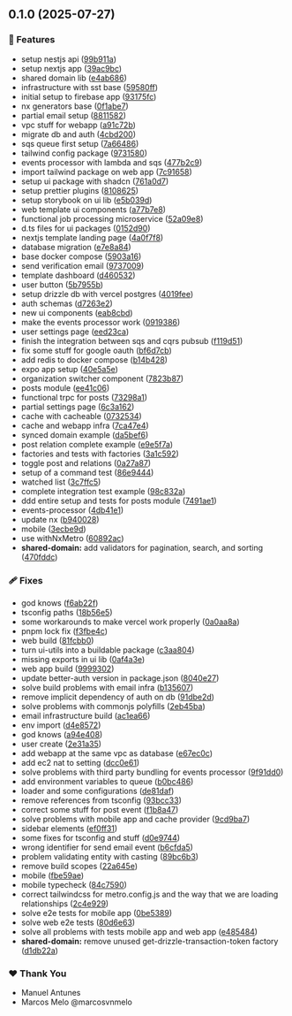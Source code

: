 ## 0.1.0 (2025-07-27)

### 🚀 Features

- setup nestjs api ([99b911a](https://github.com/lisbom-dev/nx-ddd-template/commit/99b911a))
- setup nextjs app ([39ac9bc](https://github.com/lisbom-dev/nx-ddd-template/commit/39ac9bc))
- shared domain lib ([e4ab686](https://github.com/lisbom-dev/nx-ddd-template/commit/e4ab686))
- infrastructure with sst base ([59580ff](https://github.com/lisbom-dev/nx-ddd-template/commit/59580ff))
- initial setup to firebase app ([93175fc](https://github.com/lisbom-dev/nx-ddd-template/commit/93175fc))
- nx generators base ([0f1abe7](https://github.com/lisbom-dev/nx-ddd-template/commit/0f1abe7))
- partial email setup ([8811582](https://github.com/lisbom-dev/nx-ddd-template/commit/8811582))
- vpc stuff for webapp ([a91c72b](https://github.com/lisbom-dev/nx-ddd-template/commit/a91c72b))
- migrate db and auth ([4cbd200](https://github.com/lisbom-dev/nx-ddd-template/commit/4cbd200))
- sqs queue first setup ([7a66486](https://github.com/lisbom-dev/nx-ddd-template/commit/7a66486))
- tailwind config package ([9731580](https://github.com/lisbom-dev/nx-ddd-template/commit/9731580))
- events processor with lambda and sqs ([477b2c9](https://github.com/lisbom-dev/nx-ddd-template/commit/477b2c9))
- import tailwind package on web app ([7c91658](https://github.com/lisbom-dev/nx-ddd-template/commit/7c91658))
- setup ui package with shadcn ([761a0d7](https://github.com/lisbom-dev/nx-ddd-template/commit/761a0d7))
- setup prettier plugins ([8108625](https://github.com/lisbom-dev/nx-ddd-template/commit/8108625))
- setup storybook on ui lib ([e5b039d](https://github.com/lisbom-dev/nx-ddd-template/commit/e5b039d))
- web template ui components ([a77b7e8](https://github.com/lisbom-dev/nx-ddd-template/commit/a77b7e8))
- functional job processing microservice ([52a09e8](https://github.com/lisbom-dev/nx-ddd-template/commit/52a09e8))
- d.ts files for ui packages ([0152d90](https://github.com/lisbom-dev/nx-ddd-template/commit/0152d90))
- nextjs template landing page ([4a0f7f8](https://github.com/lisbom-dev/nx-ddd-template/commit/4a0f7f8))
- database migration ([e7e8a84](https://github.com/lisbom-dev/nx-ddd-template/commit/e7e8a84))
- base docker compose ([5903a16](https://github.com/lisbom-dev/nx-ddd-template/commit/5903a16))
- send verification email ([9737009](https://github.com/lisbom-dev/nx-ddd-template/commit/9737009))
- template dashboard ([d460532](https://github.com/lisbom-dev/nx-ddd-template/commit/d460532))
- user button ([5b7955b](https://github.com/lisbom-dev/nx-ddd-template/commit/5b7955b))
- setup drizzle db with vercel postgres ([4019fee](https://github.com/lisbom-dev/nx-ddd-template/commit/4019fee))
- auth schemas ([d7263e2](https://github.com/lisbom-dev/nx-ddd-template/commit/d7263e2))
- new ui components ([eab8cbd](https://github.com/lisbom-dev/nx-ddd-template/commit/eab8cbd))
- make the events processor work ([0919386](https://github.com/lisbom-dev/nx-ddd-template/commit/0919386))
- user settings page ([eed23ca](https://github.com/lisbom-dev/nx-ddd-template/commit/eed23ca))
- finish the integration between sqs and cqrs pubsub ([f119d51](https://github.com/lisbom-dev/nx-ddd-template/commit/f119d51))
- fix some stuff for google oauth ([bf6d7cb](https://github.com/lisbom-dev/nx-ddd-template/commit/bf6d7cb))
- add redis to docker compose ([b14b428](https://github.com/lisbom-dev/nx-ddd-template/commit/b14b428))
- expo app setup ([40e5a5e](https://github.com/lisbom-dev/nx-ddd-template/commit/40e5a5e))
- organization switcher component ([7823b87](https://github.com/lisbom-dev/nx-ddd-template/commit/7823b87))
- posts module ([ee41c06](https://github.com/lisbom-dev/nx-ddd-template/commit/ee41c06))
- functional trpc for posts ([73298a1](https://github.com/lisbom-dev/nx-ddd-template/commit/73298a1))
- partial settings page ([6c3a162](https://github.com/lisbom-dev/nx-ddd-template/commit/6c3a162))
- cache with cacheable ([0732534](https://github.com/lisbom-dev/nx-ddd-template/commit/0732534))
- cache and webapp infra ([7ca47e4](https://github.com/lisbom-dev/nx-ddd-template/commit/7ca47e4))
- synced domain example ([da5bef6](https://github.com/lisbom-dev/nx-ddd-template/commit/da5bef6))
- post relation complete example ([e9e5f7a](https://github.com/lisbom-dev/nx-ddd-template/commit/e9e5f7a))
- factories and tests with factories ([3a1c592](https://github.com/lisbom-dev/nx-ddd-template/commit/3a1c592))
- toggle post and relations ([0a27a87](https://github.com/lisbom-dev/nx-ddd-template/commit/0a27a87))
- setup of a command test ([86e9444](https://github.com/lisbom-dev/nx-ddd-template/commit/86e9444))
- watched list ([3c7ffc5](https://github.com/lisbom-dev/nx-ddd-template/commit/3c7ffc5))
- complete integration test example ([98c832a](https://github.com/lisbom-dev/nx-ddd-template/commit/98c832a))
- ddd entire setup and tests for posts module ([7491ae1](https://github.com/lisbom-dev/nx-ddd-template/commit/7491ae1))
- events-processor ([4db41e1](https://github.com/lisbom-dev/nx-ddd-template/commit/4db41e1))
- update nx ([b940028](https://github.com/lisbom-dev/nx-ddd-template/commit/b940028))
- mobile ([3ecbe9d](https://github.com/lisbom-dev/nx-ddd-template/commit/3ecbe9d))
- use withNxMetro ([60892ac](https://github.com/lisbom-dev/nx-ddd-template/commit/60892ac))
- **shared-domain:** add validators for pagination, search, and sorting ([470fddc](https://github.com/lisbom-dev/nx-ddd-template/commit/470fddc))

### 🩹 Fixes

- god knows ([f6ab22f](https://github.com/lisbom-dev/nx-ddd-template/commit/f6ab22f))
- tsconfig paths ([18b56e5](https://github.com/lisbom-dev/nx-ddd-template/commit/18b56e5))
- some workarounds to make vercel work properly ([0a0aa8a](https://github.com/lisbom-dev/nx-ddd-template/commit/0a0aa8a))
- pnpm lock fix ([f3fbe4c](https://github.com/lisbom-dev/nx-ddd-template/commit/f3fbe4c))
- web build ([81fcbb0](https://github.com/lisbom-dev/nx-ddd-template/commit/81fcbb0))
- turn ui-utils into a buildable package ([c3aa804](https://github.com/lisbom-dev/nx-ddd-template/commit/c3aa804))
- missing exports in ui lib ([0af4a3e](https://github.com/lisbom-dev/nx-ddd-template/commit/0af4a3e))
- web app build ([9999302](https://github.com/lisbom-dev/nx-ddd-template/commit/9999302))
- update better-auth version in package.json ([8040e27](https://github.com/lisbom-dev/nx-ddd-template/commit/8040e27))
- solve build problems with email infra ([b135607](https://github.com/lisbom-dev/nx-ddd-template/commit/b135607))
- remove implicit dependency of auth on db ([91dbe2d](https://github.com/lisbom-dev/nx-ddd-template/commit/91dbe2d))
- solve problems with commonjs polyfills ([2eb45ba](https://github.com/lisbom-dev/nx-ddd-template/commit/2eb45ba))
- email infrastructure build ([ac1ea66](https://github.com/lisbom-dev/nx-ddd-template/commit/ac1ea66))
- env import ([d4e8572](https://github.com/lisbom-dev/nx-ddd-template/commit/d4e8572))
- god knows ([a94e408](https://github.com/lisbom-dev/nx-ddd-template/commit/a94e408))
- user create ([2e31a35](https://github.com/lisbom-dev/nx-ddd-template/commit/2e31a35))
- add webapp at the same vpc as database ([e67ec0c](https://github.com/lisbom-dev/nx-ddd-template/commit/e67ec0c))
- add ec2 nat to setting ([dcc0e61](https://github.com/lisbom-dev/nx-ddd-template/commit/dcc0e61))
- solve problems with third party bundling for events processor ([9f91dd0](https://github.com/lisbom-dev/nx-ddd-template/commit/9f91dd0))
- add environment variables to queue ([b0bc486](https://github.com/lisbom-dev/nx-ddd-template/commit/b0bc486))
- loader and some configurations ([de81daf](https://github.com/lisbom-dev/nx-ddd-template/commit/de81daf))
- remove references from tsconfig ([93bcc33](https://github.com/lisbom-dev/nx-ddd-template/commit/93bcc33))
- correct some stuff for post event ([f1b8a47](https://github.com/lisbom-dev/nx-ddd-template/commit/f1b8a47))
- solve problems with mobile app and cache provider ([9cd9ba7](https://github.com/lisbom-dev/nx-ddd-template/commit/9cd9ba7))
- sidebar elements ([ef0ff31](https://github.com/lisbom-dev/nx-ddd-template/commit/ef0ff31))
- some fixes for tsconfig and stuff ([d0e9744](https://github.com/lisbom-dev/nx-ddd-template/commit/d0e9744))
- wrong identifier for send email event ([b6cfda5](https://github.com/lisbom-dev/nx-ddd-template/commit/b6cfda5))
- problem validating entity with casting ([89bc6b3](https://github.com/lisbom-dev/nx-ddd-template/commit/89bc6b3))
- remove build scopes ([22a645e](https://github.com/lisbom-dev/nx-ddd-template/commit/22a645e))
- mobile ([fbe59ae](https://github.com/lisbom-dev/nx-ddd-template/commit/fbe59ae))
- mobile typecheck ([84c7590](https://github.com/lisbom-dev/nx-ddd-template/commit/84c7590))
- correct tailwindcss for metro.config.js and the way that we are loading relationships ([2c4e929](https://github.com/lisbom-dev/nx-ddd-template/commit/2c4e929))
- solve e2e tests for mobile app ([0be5389](https://github.com/lisbom-dev/nx-ddd-template/commit/0be5389))
- solve web e2e tests ([80d6e63](https://github.com/lisbom-dev/nx-ddd-template/commit/80d6e63))
- solve all problems with tests mobile app and web app ([e485484](https://github.com/lisbom-dev/nx-ddd-template/commit/e485484))
- **shared-domain:** remove unused get-drizzle-transaction-token factory ([d1db22a](https://github.com/lisbom-dev/nx-ddd-template/commit/d1db22a))

### ❤️ Thank You

- Manuel Antunes
- Marcos Melo @marcosvnmelo

